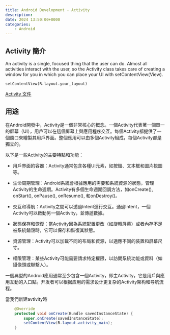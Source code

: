 ```yaml
---
title: Android Development - Activity
description: 
date: 2024 13:50:00+0000
categories:
    - Android
---
```


##  Activity 簡介

An activity is a single, focused thing that the user can do. Almost all activities interact with the user, so the Activity class takes care of creating a window for you in which you can place your UI with setContentView(View). 

`setContentView(R.layout.your_layout)`

[Activity 文件](https://developer.android.com/reference/android/app/Activity)

## 用途

在Android開發中，Activity是一個非常核心的概念。一個Activity代表著一個單一的屏幕（UI），用戶可以在這個屏幕上與應用程序交互。每個Activity都提供了一個窗口來繪製其用戶界面。整個應用可以由多個Activity組成，每個Activity都是獨立的。

以下是一些Activity的主要特點和功能：

* 用戶界面的容器：Activity通常包含各種UI元素，如按鈕、文本框和圖片視圖等。

* 生命周期管理：Android系統會根據應用的需要和系統資源的狀態，管理Activity的生命週期。Activity有多個生命週期回調方法，如onCreate(), onStart(), onPause(), onResume(), 和onDestroy()。

* 交互和導航：Activity之間可以透過Intent進行交互。通過Intent，一個Activity可以啟動另一個Activity，並傳遞數據。

* 狀態保存和恢復：當Activity因為系統配置更改（如旋轉屏幕）或者內存不足被系統銷毀時，它可以保存和恢復其狀態。

* 資源管理：Activity可以加載不同的布局和資源，以適應不同的裝置和屏幕尺寸。

* 權限管理：某些Activity可能需要請求特定權限，以訪問系統功能或資料（如攝像頭或聯繫人）。

一個典型的Android應用通常至少包含一個Activity，即主Activity，它是用戶與應用互動的入口點。开发者可以根据应用的需求设计更复杂的Activity架构和导航流程。

當我們新建avtivity時
```java
    @Override
    protected void onCreate(Bundle savedInstanceState) {
        super.onCreate(savedInstanceState);
        setContentView(R.layout.activity_main);
    }
```